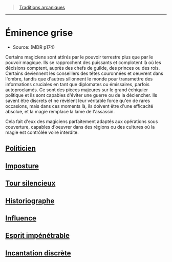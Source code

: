 ﻿---
!SubClassItem
Id: wizard_eminence_hd.md#Éminence-grise
RootId: wizard_eminence_hd.md
ParentLink: wizard_hd.md#traditions-arcaniques
Name: Éminence grise
ParentName: Traditions arcaniques
NameLevel: 1
Source: (MDR p174)
---
>  [Traditions arcaniques](hd_wizard_traditions_arcaniques.md)

---


# Éminence grise

- Source: (MDR p174)

Certains magiciens sont attirés par le pouvoir terrestre plus que par le pouvoir magique. Ils se rapprochent des puissants et complotent là où les décisions comptent, auprès des chefs de guilde, des princes ou des rois. Certains deviennent les conseillers des têtes couronnées et oeuvrent dans l'ombre, tandis que d'autres sillonnent le monde pour transmettre des informations cruciales en tant que diplomates ou émissaires, parfois autoproclamés. Ce sont des pièces majeures sur le grand échiquier politique et ils sont capables d'éviter une guerre ou de la déclencher. Ils savent être discrets et ne révèlent leur véritable force qu'en de rares occasions, mais dans ces moments là, ils doivent être d'une efficacité absolue, et la magie remplace la lame de l'assassin.

Cela fait d'eux des magiciens parfaitement adaptés aux opérations sous couverture, capables d'oeuvrer dans des régions ou des cultures où la magie est contrôlée voire interdite.



## [Politicien](hd_wizard_eminence_politicien.md)



## [Imposture](hd_wizard_eminence_imposture.md)



## [Tour silencieux](hd_wizard_eminence_tour_silencieux.md)



## [Historiographe](hd_wizard_eminence_historiographe.md)



## [Influence](hd_wizard_eminence_influence.md)



## [Esprit impénétrable](hd_wizard_eminence_esprit_impenetrable.md)



## [Incantation discrète](hd_wizard_eminence_incantation_discrete.md)

